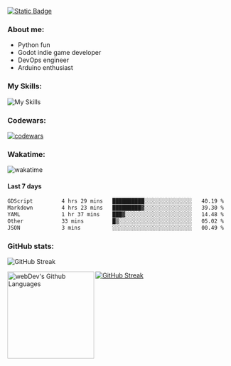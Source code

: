 [![Static Badge](https://img.shields.io/badge/Telegram-blue?style=flat&logo=telegram&link=https://t.me/sfkulagin)](https://t.me/sfkulagin)
### About me:

- Python fun
- Godot indie game developer
- DevOps engineer
- Arduino enthusiast

### My Skills:
![My Skills](https://go-skill-icons.vercel.app/api/icons?i=godot,defold,blender,gimp,inkscape,python,flask,fastapi,postgresql,mongodb,js,css,html,htmx,react,arduino,cpp,platformio,git,github,githubactions,docker,kubernetes,grafana,prometheus,vim,vscode,linux,terminal,arch,manjaro,debian,ubuntu&titles=true&perline=9)


### Codewars:

[![codewars](https://www.codewars.com/users/talkafk/badges/large)](https://www.codewars.com/users/talkafk)

### Wakatime:

![wakatime](https://wakatime.com/share/@018dd658-5080-4936-abfa-37487de9ac7a/c453ed74-56f3-42a5-8965-636022d33c4a.svg)

#### Last 7 days
<!--START_SECTION:waka-->

```txt
GDScript         4 hrs 29 mins   ██████████░░░░░░░░░░░░░░░   40.19 %
Markdown         4 hrs 23 mins   █████████▓░░░░░░░░░░░░░░░   39.30 %
YAML             1 hr 37 mins    ███▓░░░░░░░░░░░░░░░░░░░░░   14.48 %
Other            33 mins         █▒░░░░░░░░░░░░░░░░░░░░░░░   05.02 %
JSON             3 mins          ░░░░░░░░░░░░░░░░░░░░░░░░░   00.49 %
```

<!--END_SECTION:waka-->

### GitHub stats:
![GitHub Streak](https://github-readme-stats.vercel.app/api?username=talkafk&theme=dark&rank_icon=percentile)

<a href="https://github.com/anuraghazra/github-readme-stats"><img src="https://github-readme-streak-stats-eight.vercel.app/?user=talkafk&theme=dark&short_numbers=true" alt="GitHub Streak" /></a>
<a href="https://github.com/anuraghazra/github-readme-stats"><img height="195px" align="left" alt="webDev's Github Languages" src="https://github-readme-stats.vercel.app/api/top-langs/?username=talkafk&layout=donut&theme=dark" /></a>
